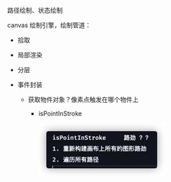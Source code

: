 路径绘制、状态绘制



canvas 绘制引擎，绘制管道：

- 拾取

- 局部渲染

- 分层

- 事件封装

  - 获取物件对象？像素点触发在哪个物件上

    - isPointInStroke

      <img src="${images}/image-20210518212646486.png" alt="image-20210518212646486" style="zoom:50%;" />

